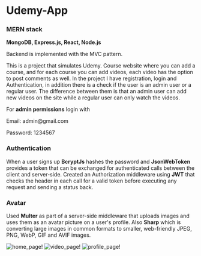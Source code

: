# Udemy-App

### MERN stack

**MongoDB, Express.js, React, Node.js**

<p>Backend is implemented with the MVC pattern.</p>

<p>This is a project that simulates Udemy.
Course website where you can add a course, and for each course you can add videos, each video has the option to post comments as well.
In the project I have registration, login and Authentication, in addition there is a check if the user is an admin user or a regular user.
The difference between them is that an admin user can add new videos on the site while a regular user can only watch the videos.</p>

For **admin permissions** login with

<p>Email: admin@gmail.com</p>
<p>Password: 1234567</p>

### Authentication

When a user signs up **BcryptJs** hashes the password and **JsonWebToken** provides a token that can
be exchanged for authenticated calls between the client and server-side. Created an Authorization
middleware using **JWT** that checks the header in each call for a valid token before executing any
request and sending a status back.

### Avatar

Used **Multer** as part of a server-side middleware that uploads images and uses them as an avatar
picture on a user's profile. Also **Sharp** which is converting large images in common formats to
smaller, web-friendly JPEG, PNG, WebP, GIF and AVIF images.

![home_page!](https://user-images.githubusercontent.com/60146116/202277002-874c87b5-914e-4958-a8ea-a5771a120210.PNG)
![video_page!](https://user-images.githubusercontent.com/60146116/202278060-c61bee87-ff00-4e6d-9be5-fb223a13b854.PNG)
![profile_page!](https://user-images.githubusercontent.com/60146116/202278050-be634383-3b25-427f-98e0-6adde00b4a8a.PNG)
